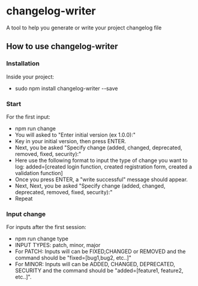 # changelog-writer
A tool to help you generate or write your project changelog file

## How to use changelog-writer
### Installation
Inside your project:
* sudo npm install changelog-writer --save
### Start
For the first input:
* npm run change
* You will asked to "Enter initial version (ex 1.0.0):"
* Key in your initial version, then press ENTER.
* Next, you be asked "Specify change (added, changed, deprecated, removed, fixed, security):"
* Here use the following format to input the type of change you want to log:
added=[created login function, created registration form, created a validation function]
* Once you press ENTER, a "write successful" message should appear.
* Next, Next, you be asked "Specify change (added, changed, deprecated, removed, fixed, security):"
* Repeat

### Input change
For inputs after the first session:
* npm run change type <SPECIFY INPUT TYPE>
* INPUT TYPES: patch, minor, major
* For PATCH: Inputs will can be FIXED,CHANGED or REMOVED and the command should be "fixed=[bug1,bug2, etc..]"
* For MINOR: Inputs will can be ADDED, CHANGED, DEPRECATED, SECURITY and the command should be "added=[feature1, feature2, etc..]".  
